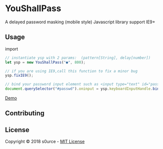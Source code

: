 # YouShallPass
A delayed password masking (mobile style) Javascript library
support IE9+

## Usage
import
<script type="text/javascript" src="./YouShallPass.js"></script>
```javascript
// instantiate ysp with 2 params:  (pattern[String], delay[number])
let ysp = new YouShallPass("●", 800);

// if you are using IE9,call this function to fix a minor bug
ysp.fixIE9();

// bind your password input element such as <input type="text" id="passwd"/>
document.querySelector("#passwd").oninput = ysp.keyboardInputHandle.bind(ysp);
```

[Demo](http://github.hubspot.com/select/docs/welcome)


## Contributing


## License
Copyright &copy; 2018 s0urce - [MIT License](LICENSE)

